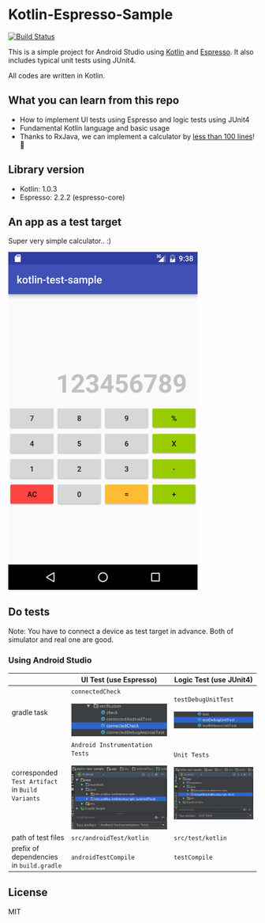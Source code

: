 Kotlin-Espresso-Sample
===================================================

[![Build Status](https://travis-ci.org/pot8os/Kotlin-Espresso-sample.svg)](https://travis-ci.org/pot8os/Kotlin-Espresso-sample)

This is a simple project for Android Studio using [Kotlin](https://github.com/JetBrains/kotlin) and [Espresso](https://developer.android.com/intl/ja/tools/testing-support-library/index.html#Espresso). It also includes typical unit tests using JUnit4.

All codes are written in Kotlin.

## What you can learn from this repo

- How to implement UI tests using Espresso and logic tests using JUnit4
- Fundamental Kotlin language and basic usage
- Thanks to RxJava, we can implement a calculator by [less than 100 lines](https://github.com/pot8os/Kotlin-Espresso-sample/blob/master/app/src/main/kotlin/net/pot8os/kotlintestsample/MainActivity.kt)! :rocket:

## Library version

- Kotlin: 1.0.3
- Espresso: 2.2.2 (espresso-core)

## An app as a test target

Super very simple calculator.. :)

<img src="screen.png" width="384">

## Do tests

Note: You have to connect a device as test target in advance. Both of simulator and real one are good.

### Using Android Studio

|   |UI Test (use Espresso)|Logic Test (use JUnit4)|
|---|----------------------|-----------------------|
|gradle task|`connectedCheck`<br/><br/>![Run Task](runtask.png)|`testDebugUnitTest`<br/><br/>![Run Unit Test](runjunit.png)|
|corresponded `Test Artifact` in `Build Variants`|`Android Instrumentation Tests`<br/><br/>![Espresso](espresso.png)|`Unit Tests`<br/><br/>![UnitTest](unittest.png)|
|path of test files|`src/androidTest/kotlin`|`src/test/kotlin`|
|prefix of dependencies in `build.gradle`|`androidTestCompile`|`testCompile`|

## License

MIT
